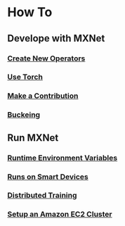 # How To

## Develope with MXNet
### [Create New Operators](./new_op.html)

### [Use Torch](./torch.html)

### [Make a Contribution](./contribute.html)

### [Buckeing](./bucketing.html)

## Run MXNet

### [Runtime Environment Variables](./env_var.html)

### [Runs on Smart Devices](./smart_device.html)
### [Distributed Training](./distributed_training.html)

### [Setup an Amazon EC2 Cluster](./aws.html)
